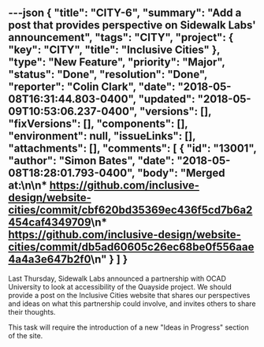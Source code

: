 ---json
{
  "title": "CITY-6",
  "summary": "Add a post that provides perspective on Sidewalk Labs' announcement",
  "tags": "CITY",
  "project": {
    "key": "CITY",
    "title": "Inclusive Cities"
  },
  "type": "New Feature",
  "priority": "Major",
  "status": "Done",
  "resolution": "Done",
  "reporter": "Colin Clark",
  "date": "2018-05-08T16:31:44.803-0400",
  "updated": "2018-05-09T10:53:06.237-0400",
  "versions": [],
  "fixVersions": [],
  "components": [],
  "environment": null,
  "issueLinks": [],
  "attachments": [],
  "comments": [
    {
      "id": "13001",
      "author": "Simon Bates",
      "date": "2018-05-08T18:28:01.793-0400",
      "body": "Merged at:\n\n* <https://github.com/inclusive-design/website-cities/commit/cbf620bd35369ec436f5cd7b6a2454caf4349709>\n* <https://github.com/inclusive-design/website-cities/commit/db5ad60605c26ec68be0f556aae4a4a3e647b2f0>\n"
    }
  ]
}
---
Last Thursday, Sidewalk Labs announced a partnership with OCAD University to look at accessibility of the Quayside project. We should provide a post on the Inclusive Cities website that shares our perspectives and ideas on what this partnership could involve, and invites others to share their thoughts.

This task will require the introduction of a new "Ideas in Progress" section of the site.

        